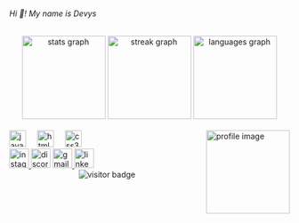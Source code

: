 <h6 align="left">Hi 👋! My name is Devys</h6>

<div align="center">
  <img src="https://github-readme-stats.vercel.app/api?username=kkDevys&hide_title=false&hide_rank=false&show_icons=true&include_all_commits=true&count_private=true&disable_animations=false&theme=dracula&locale=en&hide_border=false" height="150" alt="stats graph" />
  <img src="https://streak-stats.demolab.com?user=kkDevys&locale=en&mode=daily&theme=dracula&hide_border=false&border_radius=5" height="150" alt="streak graph" />
  <img src="https://github-readme-stats.vercel.app/api/top-langs?username=kkDevys&locale=en&hide_title=false&layout=compact&card_width=320&langs_count=5&theme=dracula&hide_border=false&custom_title=%F0%9F%8D%A8" height="150" alt="languages graph" />
</div>

<br clear="both">

<img align="right" height="150" src="https://th.bing.com/th/id/R.e266c8a010f847d401a2134bbbc15186?rik=u33ZeBOdt0HLDA&pid=ImgRaw&r=0" alt="profile image" />

<div align="left">
  <img src="https://cdn.jsdelivr.net/gh/devicons/devicon/icons/javascript/javascript-original.svg" height="30" alt="javascript logo" />
  <img width="12" />
  <img src="https://cdn.jsdelivr.net/gh/devicons/devicon/icons/html5/html5-original.svg" height="30" alt="html5 logo" />
  <img width="12" />
  <img src="https://cdn.jsdelivr.net/gh/devicons/devicon/icons/css3/css3-original.svg" height="30" alt="css3 logo" />
</div>

<div align="left">
  <a href="https://www.instagram.com/yuritriches_/" target="_blank">
    <img src="https://img.shields.io/static/v1?message=Instagram&logo=instagram&label=&color=E4405F&logoColor=white&labelColor=&style=for-the-badge" height="35" alt="instagram logo" />
  </a>
  <img src="https://img.shields.io/static/v1?message=DevysKii&logo=discord&label=&color=7289DA&logoColor=white&labelColor=&style=for-the-badge" height="35" alt="discord logo" />
  <a href="mailto:yuritriches66@gmail.com">
    <img src="https://img.shields.io/static/v1?message=Gmail&logo=gmail&label=&color=D14836&logoColor=white&labelColor=&style=for-the-badge" height="35" alt="gmail logo" />
  </a>
  <img src="https://img.shields.io/static/v1?message=LinkedIn&logo=linkedin&label=&color=0077B5&logoColor=white&labelColor=&style=for-the-badge" height="35" alt="linkedin logo" />
</div>

<div align="center">
  <img src="https://visitor-badge.laobi.icu/badge?page_id=kkDevys.kkDevys" alt="visitor badge" />
</div>
